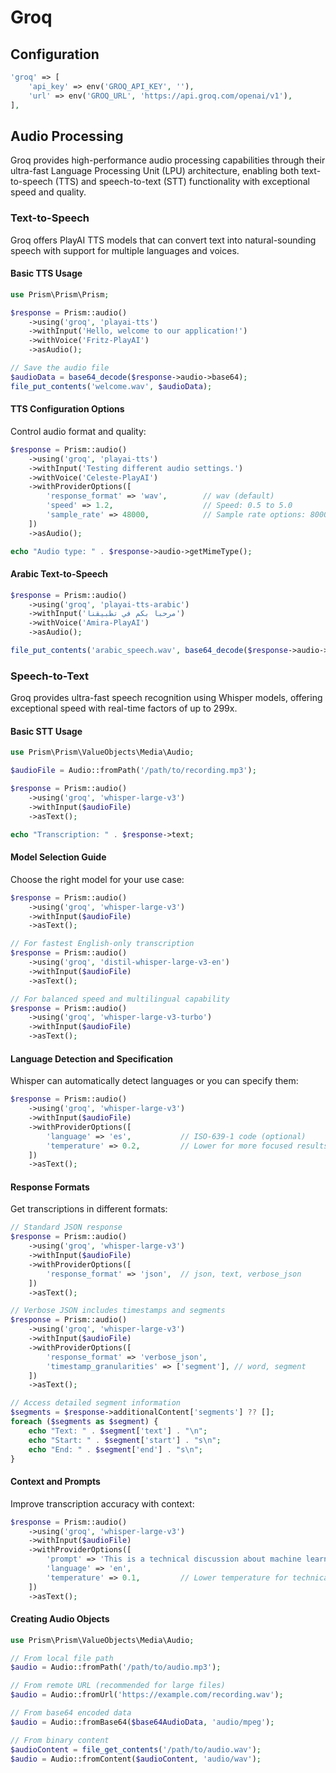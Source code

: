 # Groq
## Configuration

```php
'groq' => [
    'api_key' => env('GROQ_API_KEY', ''),
    'url' => env('GROQ_URL', 'https://api.groq.com/openai/v1'),
],
```

## Audio Processing

Groq provides high-performance audio processing capabilities through their ultra-fast Language Processing Unit (LPU) architecture, enabling both text-to-speech (TTS) and speech-to-text (STT) functionality with exceptional speed and quality.

### Text-to-Speech

Groq offers PlayAI TTS models that can convert text into natural-sounding speech with support for multiple languages and voices.

#### Basic TTS Usage

```php
use Prism\Prism\Prism;

$response = Prism::audio()
    ->using('groq', 'playai-tts')
    ->withInput('Hello, welcome to our application!')
    ->withVoice('Fritz-PlayAI')
    ->asAudio();

// Save the audio file
$audioData = base64_decode($response->audio->base64);
file_put_contents('welcome.wav', $audioData);
```

#### TTS Configuration Options

Control audio format and quality:

```php
$response = Prism::audio()
    ->using('groq', 'playai-tts')
    ->withInput('Testing different audio settings.')
    ->withVoice('Celeste-PlayAI')
    ->withProviderOptions([
        'response_format' => 'wav',        // wav (default)
        'speed' => 1.2,                    // Speed: 0.5 to 5.0
        'sample_rate' => 48000,            // Sample rate options: 8000, 16000, 22050, 24000, 32000, 44100, 48000
    ])
    ->asAudio();

echo "Audio type: " . $response->audio->getMimeType();
```

#### Arabic Text-to-Speech

```php
$response = Prism::audio()
    ->using('groq', 'playai-tts-arabic')
    ->withInput('مرحبا بكم في تطبيقنا')
    ->withVoice('Amira-PlayAI')
    ->asAudio();

file_put_contents('arabic_speech.wav', base64_decode($response->audio->base64));
```

### Speech-to-Text

Groq provides ultra-fast speech recognition using Whisper models, offering exceptional speed with real-time factors of up to 299x.

#### Basic STT Usage

```php
use Prism\Prism\ValueObjects\Media\Audio;

$audioFile = Audio::fromPath('/path/to/recording.mp3');

$response = Prism::audio()
    ->using('groq', 'whisper-large-v3')
    ->withInput($audioFile)
    ->asText();

echo "Transcription: " . $response->text;
```

#### Model Selection Guide

Choose the right model for your use case:

```php
$response = Prism::audio()
    ->using('groq', 'whisper-large-v3')
    ->withInput($audioFile)
    ->asText();

// For fastest English-only transcription
$response = Prism::audio()
    ->using('groq', 'distil-whisper-large-v3-en')
    ->withInput($audioFile)
    ->asText();

// For balanced speed and multilingual capability
$response = Prism::audio()
    ->using('groq', 'whisper-large-v3-turbo')
    ->withInput($audioFile)
    ->asText();
```

#### Language Detection and Specification

Whisper can automatically detect languages or you can specify them:

```php
$response = Prism::audio()
    ->using('groq', 'whisper-large-v3')
    ->withInput($audioFile)
    ->withProviderOptions([
        'language' => 'es',           // ISO-639-1 code (optional)
        'temperature' => 0.2,         // Lower for more focused results
    ])
    ->asText();
```

#### Response Formats

Get transcriptions in different formats:

```php
// Standard JSON response
$response = Prism::audio()
    ->using('groq', 'whisper-large-v3')
    ->withInput($audioFile)
    ->withProviderOptions([
        'response_format' => 'json',  // json, text, verbose_json
    ])
    ->asText();

// Verbose JSON includes timestamps and segments
$response = Prism::audio()
    ->using('groq', 'whisper-large-v3')
    ->withInput($audioFile)
    ->withProviderOptions([
        'response_format' => 'verbose_json',
        'timestamp_granularities' => ['segment'], // word, segment
    ])
    ->asText();

// Access detailed segment information
$segments = $response->additionalContent['segments'] ?? [];
foreach ($segments as $segment) {
    echo "Text: " . $segment['text'] . "\n";
    echo "Start: " . $segment['start'] . "s\n";
    echo "End: " . $segment['end'] . "s\n";
}
```

#### Context and Prompts

Improve transcription accuracy with context:

```php
$response = Prism::audio()
    ->using('groq', 'whisper-large-v3')
    ->withInput($audioFile)
    ->withProviderOptions([
        'prompt' => 'This is a technical discussion about machine learning and artificial intelligence.',
        'language' => 'en',
        'temperature' => 0.1,         // Lower temperature for technical content
    ])
    ->asText();
```

#### Creating Audio Objects

```php
use Prism\Prism\ValueObjects\Media\Audio;

// From local file path
$audio = Audio::fromPath('/path/to/audio.mp3');

// From remote URL (recommended for large files)
$audio = Audio::fromUrl('https://example.com/recording.wav');

// From base64 encoded data
$audio = Audio::fromBase64($base64AudioData, 'audio/mpeg');

// From binary content
$audioContent = file_get_contents('/path/to/audio.wav');
$audio = Audio::fromContent($audioContent, 'audio/wav');
```
